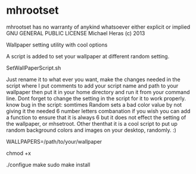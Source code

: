 mhrootset
=========

mhrootset has no warranty of anykind whatsoever 
either explicit or implied 
GNU GENERAL PUBLIC LICENSE
Michael Heras  (c) 2013

Wallpaper setting utility with cool options

A script is added to set your wallpaper at different random setting.

SetWallPaperScript.sh

Just rename it to what ever you want, make the changes needed in the script
where I put comments to add your script name and path to your wallpaper
then put it in your home directory and run it from your command line.
Dont forget to change the setting in the script for it to work properly.
know bug in the script: somtimes Random sets a bad color value by not 
giving it the needed 6 number letters combanation if you wish you can 
add a function to ensure that it is always 6 but it does not effect the 
setting of the wallpaper, or mhsetroot. Other thenthat it is a cool script 
to put up random background colors and images on your desktop, randomly. :)

WALLPAPERS=/path/to/your/wallpaper

chmod +x <name of the script>

<to Install>

./configue
make
sudo make install
